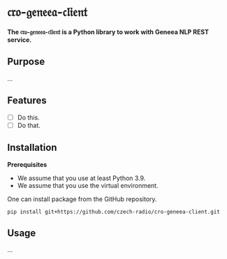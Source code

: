 # 𝔠𝔯𝔬-𝔤𝔢𝔫𝔢𝔢𝔞-𝔠𝔩𝔦𝔢𝔫𝔱

**The 𝔠𝔯𝔬-𝔤𝔢𝔫𝔢𝔢𝔞-𝔠𝔩𝔦𝔢𝔫𝔱 is a Python library to work with Geneea NLP REST service.**

## Purpose

&hellip;

## Features

- [ ] Do this.
- [ ] Do that.

## Installation

**Prerequisites**

* We assume that you use at least Python 3.9.
* We assume that you use the virtual environment.

One can install package from the GitHub repository.

```
pip install git+https://github.com/czech-radio/cro-geneea-client.git
```

## Usage

&hellip;

